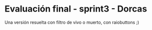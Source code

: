 # Evaluación final - sprint3 - Dorcas

Una versión resuelta con filtro de vivo o muerto, con raiobuttons ;)